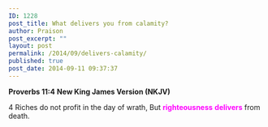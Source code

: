 ```yaml
---
ID: 1228
post_title: What delivers you from calamity?
author: Praison
post_excerpt: ""
layout: post
permalink: /2014/09/delivers-calamity/
published: true
post_date: 2014-09-11 09:37:37
---
```

<strong>Proverbs 11:4</strong>
<strong> New King James Version (NKJV)</strong>

4 Riches do not profit in the day of wrath,
But <span style="color: #ff00ff;"><strong>righteousness</strong> <strong>delivers</strong></span> from death.